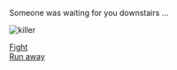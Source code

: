 Someone was waiting for you downstairs  ...

![killer](https://www.segnidalcielo.it/wp-content/uploads/2017/02/shadow_people1.jpg)

[Fight](you-win.md)  
[Run away](.death.md)